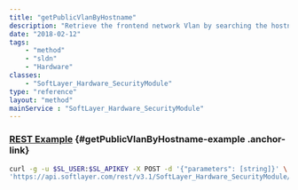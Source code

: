 ```yaml
---
title: "getPublicVlanByHostname"
description: "Retrieve the frontend network Vlan by searching the hostname of a server "
date: "2018-02-12"
tags:
    - "method"
    - "sldn"
    - "Hardware"
classes:
    - "SoftLayer_Hardware_SecurityModule"
type: "reference"
layout: "method"
mainService : "SoftLayer_Hardware_SecurityModule"
---
```


### [REST Example](#getPublicVlanByHostname-example) <a href="/article/rest/"><i class="fas fa-question"></i></a> {#getPublicVlanByHostname-example .anchor-link} 
```bash
curl -g -u $SL_USER:$SL_APIKEY -X POST -d '{"parameters": [string]}' \
'https://api.softlayer.com/rest/v3.1/SoftLayer_Hardware_SecurityModule/getPublicVlanByHostname'
```
